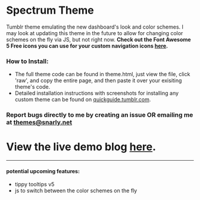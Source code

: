 # Spectrum Theme

Tumblr theme emulating the new dashboard's look and color schemes. I may look at updating this theme in the future to allow for changing color schemes on the fly via JS, but not right now.
**Check out the Font Awesome 5 Free icons you can use for your custom navigation icons [here](https://fontawesome.com/icons?d=gallery&m=free).**

### How to Install:
- The full theme code can be found in theme.html, just view the file, click 'raw', and copy the entire page, and then paste it over your exisiting theme's code.
- Detailed installation instructions with screenshots for installing any custom theme can be found on [quickguide.tumblr\.com](https://quickguide.tumblr.com/post/34349589516/how-to-install-tumblr-theme-code).

### Report bugs directly to me by creating an issue OR emailing me at themes@snarly.net
# View the live demo blog [here](https://spectrumtheme.tumblr.com/).


---------


#### potential upcoming features:
- tippy tooltips v5
- js to switch between the color schemes on the fly
